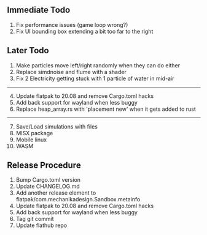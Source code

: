 ## Immediate Todo
1. Fix performance issues (game loop wrong?)
2. Fix UI bounding box extending a bit too far to the right

## Later Todo
1. Make particles move left/right randomly when they can do either
2. Replace simdnoise and flume with a shader
3. Fix 2 Electricity getting stuck with 1 particle of water in mid-air
---
4. Update flatpak to 20.08 and remove Cargo.toml hacks
5. Add back support for wayland when less buggy
6. Replace heap_array.rs with 'placement new' when it gets added to rust
---
7. Save/Load simulations with files
8. MISX package
9. Mobile linux
10. WASM

## Release Procedure
1. Bump Cargo.toml version
2. Update CHANGELOG.md
3. Add another release element to flatpak/com.mechanikadesign.Sandbox.metainfo
4. Update flatpak to 20.08 and remove Cargo.toml hacks
5. Add back support for wayland when less buggy
6. Tag git commit
7. Update flathub repo